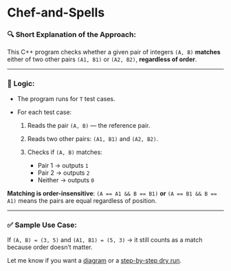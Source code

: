 ﻿# Chef-and-Spells

### 🔍 **Short Explanation of the Approach:**

This C++ program checks whether a given pair of integers `(A, B)` **matches** either of two other pairs `(A1, B1)` or `(A2, B2)`, **regardless of order**.

---

### 🧠 **Logic:**

* The program runs for `T` test cases.
* For each test case:

  1. Reads the pair `(A, B)` — the reference pair.
  2. Reads two other pairs: `(A1, B1)` and `(A2, B2)`.
  3. Checks if `(A, B)` matches:

     * Pair 1 → outputs `1`
     * Pair 2 → outputs `2`
     * Neither → outputs `0`

**Matching is order-insensitive**: `(A == A1 && B == B1)` **or** `(A == B1 && B == A1)` means the pairs are equal regardless of position.

---

### ✅ Sample Use Case:

If `(A, B) = (3, 5)` and `(A1, B1) = (5, 3)` → it still counts as a match because order doesn’t matter.

Let me know if you want a [diagram](f) or a [step-by-step dry run](f).
